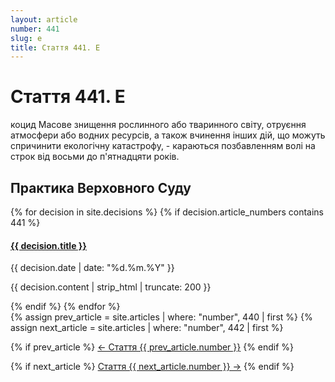 ```yaml
---
layout: article
number: 441
slug: e
title: Стаття 441. Е
---
```


# Стаття 441. Е

коцид Масове знищення рослинного або тваринного світу, отруєння атмосфери або водних ресурсів, а також вчинення інших дій, що можуть спричинити екологічну катастрофу, - караються позбавленням волі на строк від восьми до п'ятнадцяти років.

## Практика Верховного Суду

<div class="decisions-container">
{% for decision in site.decisions %}
  {% if decision.article_numbers contains 441 %}
    <div class="decision-item">
      <h4><a href="{{ decision.url }}">{{ decision.title }}</a></h4>
      <p class="decision-date">{{ decision.date | date: "%d.%m.%Y" }}</p>
      <p class="decision-excerpt">{{ decision.content | strip_html | truncate: 200 }}</p>
    </div>
  {% endif %}
{% endfor %}
</div>

<div class="article-navigation">
  {% assign prev_article = site.articles | where: "number", 440 | first %}
  {% assign next_article = site.articles | where: "number", 442 | first %}
  
  {% if prev_article %}
    <a href="{{ prev_article.url }}" class="prev-article">← Стаття {{ prev_article.number }}</a>
  {% endif %}
  
  {% if next_article %}
    <a href="{{ next_article.url }}" class="next-article">Стаття {{ next_article.number }} →</a>
  {% endif %}
</div>
